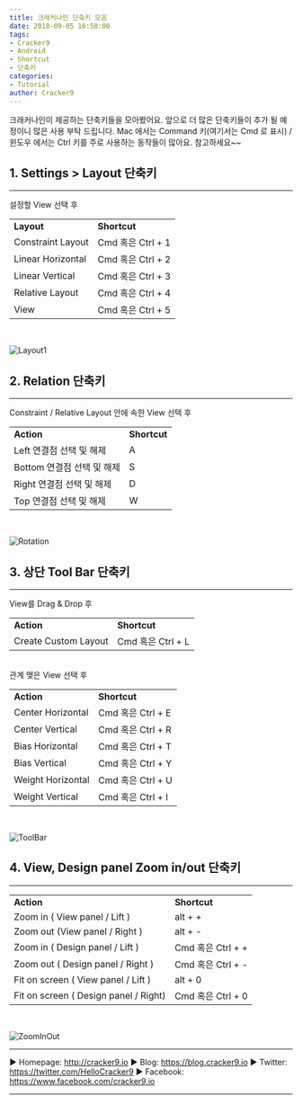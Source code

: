 ```yaml
---
title: 크래커나인 단축키 모음
date: 2018-09-05 16:58:00
tags: 
- Cracker9
- Android
- Shortcut
- 단축키
categories:
- Tutorial
author: Cracker9
---
```


크래커나인이 제공하는 단축키들을 모아봤어요. 앞으로 더 많은 단축키들이 추가 될 예정이니 많은 사용 부탁 드립니다.
Mac 에서는 Command 키(여기서는 Cmd 로 표시) / 윈도우 에서는 Ctrl 키를 주로 사용하는 동작들이 많아요. 
참고하세요~~

## 1. Settings > Layout 단축키
*** 
설정할 View 선택 후
<table><tr><td><b>Layout</b></td><td><b>Shortcut</b></td></tr><tr><td>Constraint Layout</td><td>Cmd 혹은 Ctrl + 1</td></tr><tr><td>Linear Horizontal</td><td>Cmd 혹은 Ctrl + 2</td></tr><tr><td>Linear Vertical</td><td>Cmd 혹은 Ctrl + 3</td></tr><tr><td>Relative Layout</td><td>Cmd 혹은 Ctrl + 4</td></tr><tr><td>View</td><td>Cmd 혹은 Ctrl + 5</td></tr></table><br>

 ![Layout1](/img/ShortCut/img_layout.png?raw=true)
 
## 2. Relation 단축키
*** 
Constraint / Relative Layout 안에 속한 View 선택 후

<table><tr><td><b>Action</b></td><td><b>Shortcut</b></td></tr><tr><td>Left 연결점 선택 및 해제</td><td>A</td></tr><tr><td>Bottom 연결점 선택 및 해제</td><td>S</td></tr><tr><td>Right 연결점 선택 및 해제</td><td>D</td></tr><tr><td>Top 연결점 선택 및 해제</td><td>W</td></tr></table><br>
 
![Rotation](/img/ShortCut/img_asdw.png?raw=true)

## 3. 상단 Tool Bar 단축키
***
View를 Drag & Drop 후
 
<table><tr><td><b>Action</b></td><td><b>Shortcut</b></td></tr><tr><td>Create Custom Layout</td><td>Cmd 혹은 Ctrl + L</td></tr></table> <br>
관계 맺은 View 선택 후

<table><tr><td><b>Action</b></td><td><b>Shortcut</b></td></tr><tr><td>Center Horizontal</td><td>Cmd 혹은 Ctrl + E</td></tr><tr><td>Center Vertical</td><td>Cmd 혹은 Ctrl + R</td></tr><tr><td>Bias Horizontal</td><td>Cmd 혹은 Ctrl + T</td></tr><tr><td>Bias Vertical</td><td>Cmd 혹은 Ctrl + Y</td></tr><tr><td> Weight Horizontal</td><td>Cmd 혹은 Ctrl + U</td></tr><tr><td>Weight Vertical</td><td>Cmd 혹은 Ctrl + I</td></tr></table><br>
 

![ToolBar](/img/ShortCut/img_toolbar.png?raw=true)
 

## 4. View, Design panel Zoom in/out 단축키
***

<table><tr><td><b>Action</b></td><td><b>Shortcut</b></td></tr><tr><td>Zoom in ( View panel / Lift )</td><td>alt + +</td></tr><tr><td>Zoom out (View panel / Right )</td><td>alt + -</td></tr><tr><td>Zoom in ( Design panel / Lift )</td><td>Cmd 혹은 Ctrl + + </td></tr><tr><td>Zoom out ( Design panel / Right )</td><td>Cmd 혹은 Ctrl + -</td></tr><tr><td>Fit on screen ( View panel / Lift )</td><td>alt + 0 </td></tr><tr><td>Fit on screen ( Design panel / Right)</td><td>Cmd 혹은 Ctrl + 0</td></tr></table><br>


![ZoomInOut](/img/ShortCut/img_zoom.png?raw=true)

***

   ▶ Homepage: http://cracker9.io
   ▶ Blog: https://blog.cracker9.io
   ▶ Twitter: https://twitter.com/HelloCracker9
   ▶ Facebook: https://www.facebook.com/cracker9.io

***
 

